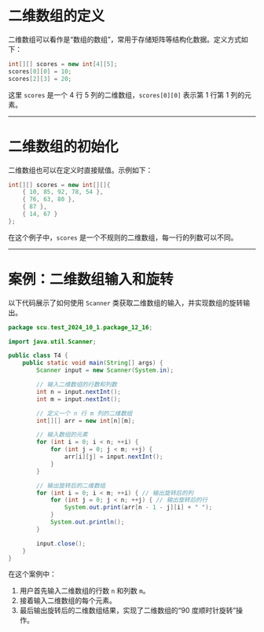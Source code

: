 # 二维数组的定义

二维数组可以看作是“数组的数组”，常用于存储矩阵等结构化数据。定义方式如下：

```java
int[][] scores = new int[4][5];
scores[0][0] = 10;
scores[2][3] = 20;
```

这里 `scores` 是一个 4 行 5 列的二维数组，`scores[0][0]` 表示第 1 行第 1 列的元素。

---

# 二维数组的初始化

二维数组也可以在定义时直接赋值。示例如下：

```java
int[][] scores = new int[][]{
    { 10, 85, 92, 78, 54 },
    { 76, 63, 80 },
    { 87 },
    { 14, 67 }
};
```

在这个例子中，`scores` 是一个不规则的二维数组，每一行的列数可以不同。

---

# 案例：二维数组输入和旋转

以下代码展示了如何使用 `Scanner` 类获取二维数组的输入，并实现数组的旋转输出。

```java
package scu.test_2024_10_1.package_12_16;

import java.util.Scanner;

public class T4 {
    public static void main(String[] args) {
        Scanner input = new Scanner(System.in);

        // 输入二维数组的行数和列数
        int n = input.nextInt();
        int m = input.nextInt();

        // 定义一个 n 行 m 列的二维数组
        int[][] arr = new int[n][m];

        // 输入数组的元素
        for (int i = 0; i < n; ++i) {
            for (int j = 0; j < m; ++j) {
                arr[i][j] = input.nextInt();
            }
        }

        // 输出旋转后的二维数组
        for (int i = 0; i < m; ++i) { // 输出旋转后的列
            for (int j = 0; j < n; ++j) { // 输出旋转后的行
                System.out.print(arr[n - 1 - j][i] + " ");
            }
            System.out.println();
        }

        input.close();
    }
}
```

在这个案例中：

1. 用户首先输入二维数组的行数 `n` 和列数 `m`。
2. 接着输入二维数组的每个元素。
3. 最后输出旋转后的二维数组结果，实现了二维数组的“90 度顺时针旋转”操作。
